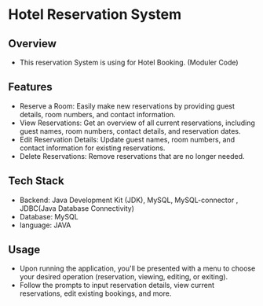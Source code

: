 ﻿# Hotel Reservation System
 
## Overview 
- This reservation System is using for Hotel Booking. (Moduler Code)

## Features 
- Reserve a Room: Easily make new reservations by providing guest details, room numbers, and contact information.
- View Reservations: Get an overview of all current reservations, including guest names, room numbers, contact details, and reservation dates.
- Edit Reservation Details: Update guest names, room numbers, and contact information for existing reservations.
- Delete Reservations: Remove reservations that are no longer needed.

## Tech Stack 
- Backend: Java Development Kit (JDK), MySQL, MySQL-connector , JDBC(Java Database Connectivity)
- Database: MySQL
- language: JAVA

## Usage 
- Upon running the application, you'll be presented with a menu to choose your desired operation (reservation, viewing, editing, or exiting).
- Follow the prompts to input reservation details, view current reservations, edit existing bookings, and more.
